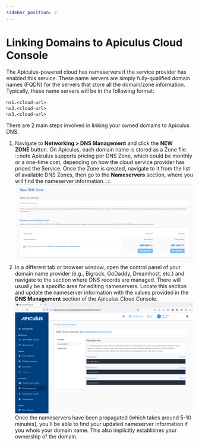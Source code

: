 ```yaml
---
sidebar_position: 2
---
```

# Linking Domains to Apiculus Cloud Console

The Apiculus-powered cloud has nameservers if the service provider has enabled this service. These name servers are simply fully-qualified domain names (FQDN) for the servers that store all the domain/zone information. Typically, these name servers will be in the following format:

```
ns1.<cloud-url>  
ns2.<cloud-url>  
ns3.<cloud-url>
```


There are 2 main steps involved in linking your owned domains to Apiculus DNS.

1. Navigate to **Networking > DNS Management** and click the **NEW ZONE** button. On Apiculus, each domain name is stored as a Zone file.
	:::note
	Apiculus supports pricing per DNS Zone, which could be monthly or a one-time cost, depending on how the cloud service provider has priced the Service. Once the Zone is created, navigate to it from the list of available DNS Zones, then go to the **Nameservers** section, where you will find the nameserver information.
	:::
	![DNS Image](img/DNS.png)
2. In a different tab or browser window, open the control panel of your domain name provider (e.g., Bigrock, GoDaddy, Dreamhost, etc.) and navigate to the section where DNS records are managed. There will usually be a specific area for editing nameservers. Locate this section and update the nameserver information with the values provided in the **DNS Management** section of the Apiculus Cloud Console.
	![Linking Domains to Apiculus Cloud Console](img/LinkingDomainstoApiculusCloudConsole.png)
Once the nameservers have been propagated (which takes around 5-10 minutes), you'll be able to find your updated nameserver information if you whois your domain name. This also implicitly establishes your ownership of the domain.





